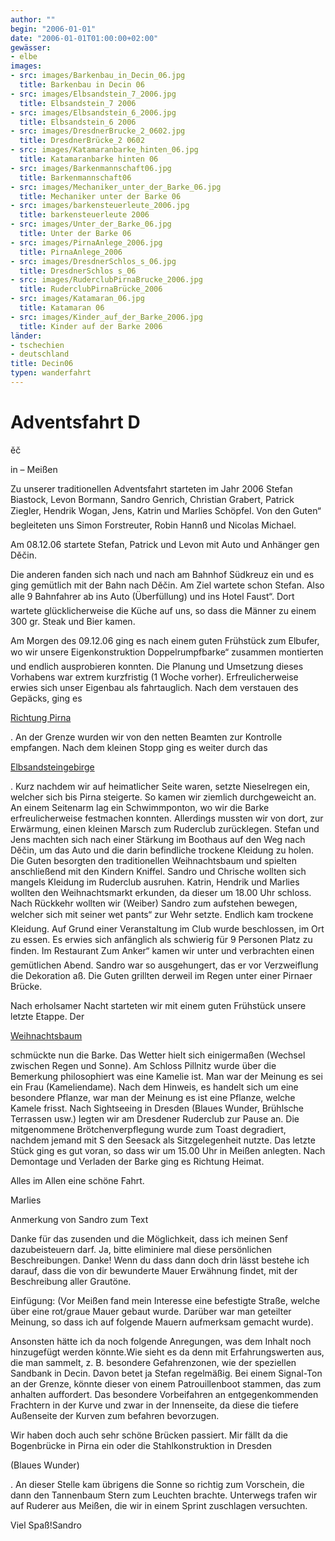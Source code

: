 ```yaml
---
author: ""
begin: "2006-01-01"
date: "2006-01-01T01:00:00+02:00"
gewässer:
- elbe
images:
- src: images/Barkenbau_in_Decin_06.jpg
  title: Barkenbau in Decin 06
- src: images/Elbsandstein_7_2006.jpg
  title: Elbsandstein_7 2006
- src: images/Elbsandstein_6_2006.jpg
  title: Elbsandstein_6 2006
- src: images/DresdnerBrucke_2_0602.jpg
  title: DresdnerBrücke_2 0602
- src: images/Katamaranbarke_hinten_06.jpg
  title: Katamaranbarke hinten 06
- src: images/Barkenmannschaft06.jpg
  title: Barkenmannschaft06
- src: images/Mechaniker_unter_der_Barke_06.jpg
  title: Mechaniker unter der Barke 06
- src: images/barkensteuerleute_2006.jpg
  title: barkensteuerleute 2006
- src: images/Unter_der_Barke_06.jpg
  title: Unter der Barke 06
- src: images/PirnaAnlege_2006.jpg
  title: PirnaAnlege_2006
- src: images/DresdnerSchlos_s_06.jpg
  title: DresdnerSchlos s_06
- src: images/RuderclubPirnaBrucke_2006.jpg
  title: RuderclubPirnaBrücke_2006
- src: images/Katamaran_06.jpg
  title: Katamaran 06
- src: images/Kinder_auf_der_Barke_2006.jpg
  title: Kinder auf der Barke 2006
länder:
- tschechien
- deutschland
title: Decin06
typen: wanderfahrt
---
```




# Adventsfahrt D


ěč

in – Meißen

Zu unserer traditionellen Adventsfahrt starteten im Jahr 2006 Stefan Biastock, Levon Bormann, Sandro Genrich, Christian Grabert, Patrick Ziegler, Hendrik Wogan, Jens, Katrin und Marlies Schöpfel. Von den Guten“ begleiteten uns Simon Forstreuter, Robin Hannß und Nicolas Michael.

Am 08.12.06 startete Stefan, Patrick und Levon mit Auto und Anhänger gen Děčin.

Die anderen fanden sich nach und nach am Bahnhof Südkreuz ein und es ging gemütlich mit der Bahn nach Děčin. Am Ziel wartete schon Stefan. Also alle 9 Bahnfahrer ab ins Auto (Überfüllung) und ins Hotel Faust“. Dort wartete glücklicherweise die Küche auf uns, so dass die Männer zu einem 300 gr. Steak und Bier kamen.

Am Morgen des 09.12.06 ging es nach einem guten Frühstück zum Elbufer, wo wir unsere Eigenkonstruktion Doppelrumpfbarke“ zusammen montierten und endlich ausprobieren konnten. Die Planung und Umsetzung dieses Vorhabens war extrem kurzfristig (1 Woche vorher). Erfreulicherweise erwies sich unser Eigenbau als fahrtauglich. Nach dem verstauen des Gepäcks, ging es

[Richtung Pirna](/berichte/2006/decin06_start)

. An der Grenze wurden wir von den netten Beamten zur Kontrolle empfangen. Nach dem kleinen Stopp ging es weiter durch das

[Elbsandsteingebirge](/berichte/2006/decin06_barke_)

. Kurz nachdem wir auf heimatlicher Seite waren, setzte Nieselregen ein, welcher sich bis Pirna steigerte. So kamen wir ziemlich durchgeweicht an. An einem Seitenarm lag ein Schwimmponton, wo wir die Barke erfreulicherweise festmachen konnten. Allerdings mussten wir von dort, zur Erwärmung, einen kleinen Marsch zum Ruderclub zurücklegen. Stefan und Jens machten sich nach einer Stärkung im Boothaus auf den Weg nach Děčin, um das Auto und die darin befindliche trockene Kleidung zu holen. Die Guten besorgten den traditionellen Weihnachtsbaum und spielten anschließend mit den Kindern Kniffel. Sandro und Chrische wollten sich mangels Kleidung im Ruderclub ausruhen. Katrin, Hendrik und Marlies wollten den Weihnachtsmarkt erkunden, da dieser um 18.00 Uhr schloss. Nach Rückkehr wollten wir (Weiber) Sandro zum aufstehen bewegen, welcher sich mit seiner wet pants“ zur Wehr setzte. Endlich kam trockene Kleidung. Auf Grund einer Veranstaltung im Club wurde beschlossen, im Ort zu essen. Es erwies sich anfänglich als schwierig für 9 Personen Platz zu finden. Im Restaurant Zum Anker“ kamen wir unter und verbrachten einen gemütlichen Abend. Sandro war so ausgehungert, das er vor Verzweiflung die Dekoration aß. Die Guten grillten derweil im Regen unter einer Pirnaer Brücke.

Nach erholsamer Nacht starteten wir mit einem guten Frühstück unsere letzte Etappe. Der

[Weihnachtsbaum](/berichte/2006/decin_06_meissen)

schmückte nun die Barke. Das Wetter hielt sich einigermaßen (Wechsel zwischen Regen und Sonne). Am Schloss Pillnitz wurde über die Bemerkung philosophiert was eine Kamelie ist. Man war der Meinung es sei ein Frau (Kameliendame). Nach dem Hinweis, es handelt sich um eine besondere Pflanze, war man der Meinung es ist eine Pflanze, welche Kamele frisst. Nach Sightseeing in Dresden (Blaues Wunder, Brühlsche Terrassen usw.) legten wir am Dresdener Ruderclub zur Pause an. Die mitgenommene Brötchenverpflegung wurde zum Toast degradiert, nachdem jemand mit S den Seesack als Sitzgelegenheit nutzte. Das letzte Stück ging es gut voran, so dass wir um 15.00 Uhr in Meißen anlegten. Nach Demontage und Verladen der Barke ging es Richtung Heimat.

Alles im Allen eine schöne Fahrt.

Marlies

Anmerkung von Sandro zum Text

Danke für das zusenden und die Möglichkeit, dass ich meinen Senf dazubeisteuern darf. Ja, bitte eliminiere mal diese persönlichen Beschreibungen. Danke! Wenn du dass dann doch drin lässt bestehe ich darauf, dass die von dir bewunderte Mauer Erwähnung findet, mit der Beschreibung aller Grautöne.

Einfügung: (Vor Meißen fand mein Interesse eine befestigte Straße, welche über eine rot/graue Mauer gebaut wurde. Darüber war man geteilter Meinung, so dass ich auf folgende Mauern aufmerksam gemacht wurde).

Ansonsten hätte ich da noch folgende Anregungen, was dem Inhalt noch hinzugefügt werden könnte.Wie sieht es da denn mit Erfahrungswerten aus, die man sammelt, z. B. besondere Gefahrenzonen, wie der speziellen Sandbank in Decin. Davon betet ja Stefan regelmäßig. Bei einem Signal-Ton an der Grenze, könnte dieser von einem Patrouillenboot stammen, das zum anhalten auffordert. Das besondere Vorbeifahren an entgegenkommenden Frachtern in der Kurve und zwar in der Innenseite, da diese die tiefere Außenseite der Kurven zum befahren bevorzugen.

Wir haben doch auch sehr schöne Brücken passiert. Mir fällt da die Bogenbrücke in Pirna ein oder die Stahlkonstruktion in Dresden

(Blaues Wunder)

. An dieser Stelle kam übrigens die Sonne so richtig zum Vorschein, die dann den Tannenbaum Stern zum Leuchten brachte. Unterwegs trafen wir auf Ruderer aus Meißen, die wir in einem Sprint zuschlagen versuchten.

Viel Spaß!Sandro
